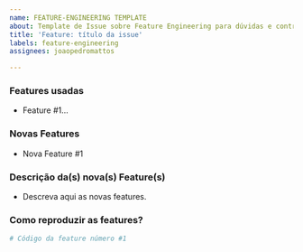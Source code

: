 ```yaml
---
name: FEATURE-ENGINEERING TEMPLATE
about: Template de Issue sobre Feature Engineering para dúvidas e contribuições
title: 'Feature: título da issue'
labels: feature-engineering
assignees: joaopedromattos

---
```


### Features usadas
- Feature #1...

### Novas Features
- Nova Feature #1

### Descrição da(s) nova(s) Feature(s) 
- Descreva aqui as novas features.

### Como reproduzir as features?

```python
# Código da feature número #1
```
